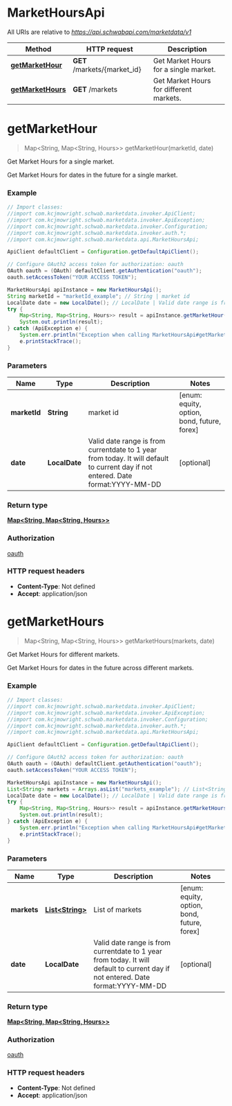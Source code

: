 # MarketHoursApi

All URIs are relative to *https://api.schwabapi.com/marketdata/v1*

Method | HTTP request | Description
------------- | ------------- | -------------
[**getMarketHour**](MarketHoursApi.md#getMarketHour) | **GET** /markets/{market_id} | Get Market Hours for a single market.
[**getMarketHours**](MarketHoursApi.md#getMarketHours) | **GET** /markets | Get Market Hours for different markets.

<a name="getMarketHour"></a>
# **getMarketHour**
> Map&lt;String, Map&lt;String, Hours&gt;&gt; getMarketHour(marketId, date)

Get Market Hours for a single market.

Get Market Hours for dates in the future for a single market.

### Example
```java
// Import classes:
//import com.kcjmowright.schwab.marketdata.invoker.ApiClient;
//import com.kcjmowright.schwab.marketdata.invoker.ApiException;
//import com.kcjmowright.schwab.marketdata.invoker.Configuration;
//import com.kcjmowright.schwab.marketdata.invoker.auth.*;
//import com.kcjmowright.schwab.marketdata.api.MarketHoursApi;

ApiClient defaultClient = Configuration.getDefaultApiClient();

// Configure OAuth2 access token for authorization: oauth
OAuth oauth = (OAuth) defaultClient.getAuthentication("oauth");
oauth.setAccessToken("YOUR ACCESS TOKEN");

MarketHoursApi apiInstance = new MarketHoursApi();
String marketId = "marketId_example"; // String | market id
LocalDate date = new LocalDate(); // LocalDate | Valid date range is from currentdate to 1 year from today. It will default to current day if not entered. Date format:YYYY-MM-DD
try {
    Map<String, Map<String, Hours>> result = apiInstance.getMarketHour(marketId, date);
    System.out.println(result);
} catch (ApiException e) {
    System.err.println("Exception when calling MarketHoursApi#getMarketHour");
    e.printStackTrace();
}
```

### Parameters

Name | Type | Description  | Notes
------------- | ------------- | ------------- | -------------
 **marketId** | **String**| market id | [enum: equity, option, bond, future, forex]
 **date** | **LocalDate**| Valid date range is from currentdate to 1 year from today. It will default to current day if not entered. Date format:YYYY-MM-DD | [optional]

### Return type

[**Map&lt;String, Map&lt;String, Hours&gt;&gt;**](Map.md)

### Authorization

[oauth](../README.md#oauth)

### HTTP request headers

 - **Content-Type**: Not defined
 - **Accept**: application/json

<a name="getMarketHours"></a>
# **getMarketHours**
> Map&lt;String, Map&lt;String, Hours&gt;&gt; getMarketHours(markets, date)

Get Market Hours for different markets.

Get Market Hours for dates in the future across different markets.

### Example
```java
// Import classes:
//import com.kcjmowright.schwab.marketdata.invoker.ApiClient;
//import com.kcjmowright.schwab.marketdata.invoker.ApiException;
//import com.kcjmowright.schwab.marketdata.invoker.Configuration;
//import com.kcjmowright.schwab.marketdata.invoker.auth.*;
//import com.kcjmowright.schwab.marketdata.api.MarketHoursApi;

ApiClient defaultClient = Configuration.getDefaultApiClient();

// Configure OAuth2 access token for authorization: oauth
OAuth oauth = (OAuth) defaultClient.getAuthentication("oauth");
oauth.setAccessToken("YOUR ACCESS TOKEN");

MarketHoursApi apiInstance = new MarketHoursApi();
List<String> markets = Arrays.asList("markets_example"); // List<String> | List of markets
LocalDate date = new LocalDate(); // LocalDate | Valid date range is from currentdate to 1 year from today. It will default to current day if not entered. Date format:YYYY-MM-DD
try {
    Map<String, Map<String, Hours>> result = apiInstance.getMarketHours(markets, date);
    System.out.println(result);
} catch (ApiException e) {
    System.err.println("Exception when calling MarketHoursApi#getMarketHours");
    e.printStackTrace();
}
```

### Parameters

Name | Type | Description  | Notes
------------- | ------------- | ------------- | -------------
 **markets** | [**List&lt;String&gt;**](String.md)| List of markets | [enum: equity, option, bond, future, forex]
 **date** | **LocalDate**| Valid date range is from currentdate to 1 year from today. It will default to current day if not entered. Date format:YYYY-MM-DD | [optional]

### Return type

[**Map&lt;String, Map&lt;String, Hours&gt;&gt;**](Map.md)

### Authorization

[oauth](../README.md#oauth)

### HTTP request headers

 - **Content-Type**: Not defined
 - **Accept**: application/json

